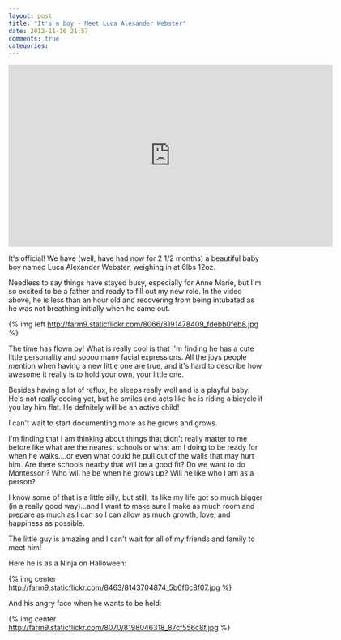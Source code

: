 ```yaml
---
layout: post
title: "It's a boy - Meet Luca Alexander Webster"
date: 2012-11-16 21:57
comments: true
categories: 
---
```


<iframe width="640" height="360" src="http://www.youtube.com/embed/Tkl44xazDYI" frameborder="0" allowfullscreen></iframe>

It's official!  We have (well, have had now for 2 1/2 months) a beautiful baby boy named Luca Alexander Webster, weighing in at 6lbs 12oz.

Needless to say things have stayed busy, especially for Anne Marie, but I'm so excited to be a father and ready to fill out my new role.  In the video above, he is less than an hour old and recovering from being intubated as he was not breathing initially when he came out.

<!--more-->
{% img left http://farm9.staticflickr.com/8066/8191478409_fdebb0feb8.jpg %}

The time has flown by!  What is really cool is that I'm finding he has a cute little personality and soooo many facial expressions. All the joys people mention when having a new little one are true, and it's hard to describe how awesome it really is to hold your own, your little one.

Besides having a lot of reflux, he sleeps really well and is a playful baby. He's not really cooing yet, but he smiles and acts like he is riding a bicycle if you lay him flat.  He defnitely will be an active child!

I can't wait to start documenting more as he grows and grows.

I'm finding that I am thinking about things that didn't really matter to me before like what are the nearest schools or what am I doing to be ready for when he walks....or even what could he pull out of the walls that may hurt him.  Are there schools nearby that will be a good fit? Do we want to do Montessori?  Who will he be when he grows up?  Will he like who I am as a person?

I know some of that is a little silly, but still, its like my life got so much bigger (in a really good way)...and I want to make sure I make as much room and prepare as much as I can so I can allow as much growth, love, and happiness as possible.

The little guy is amazing and I can't wait for all of my friends and family to meet him!


Here he is as a Ninja on Halloween:

{% img center http://farm9.staticflickr.com/8463/8143704874_5b6f6c8f07.jpg %}

And his angry face when he wants to be held:

{% img center http://farm9.staticflickr.com/8070/8198046318_87cf556c8f.jpg %}



